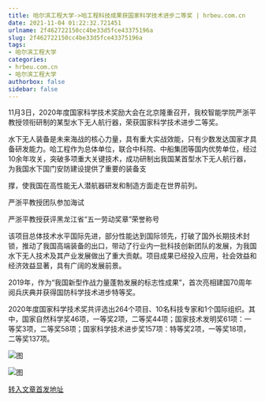 ```yaml
---
title: 哈尔滨工程大学->哈工程科技成果获国家科学技术进步二等奖 | hrbeu.com.cn
date: 2021-11-04 01:22:32.721451
urlname: 2f462722150cc4be33d5fce43375196a
slug: 2f462722150cc4be33d5fce43375196a
tags: 
- 哈尔滨工程大学
categories:
- hrbeu.com.cn
- 哈尔滨工程大学
authorbox: false
sidebar: false
---
```

11月3日，2020年度国家科学技术奖励大会在北京隆重召开，我校智能学院严浙平教授领衔研制的某型水下无人航行器，荣获国家科学技术进步二等奖。

水下无人装备是未来海战的核心力量，具有重大实战效能，只有少数发达国家才具备研发能力。哈工程作为总体单位，联合中科院、中船集团等国内优势单位，经过10余年攻关，突破多项重大关键技术，成功研制出我国某首型水下无人航行器，为我国水下国门安防建设提供了重要的装备支
<!--more-->
撑，使我国在高性能无人潜航器研发和制造方面走在世界前列。

严浙平教授团队参加海试

严浙平教授获评黑龙江省“五一劳动奖章”荣誉称号

该项目总体技术水平国际先进，部分性能达到国际领先，打破了国外长期技术封锁，推动了我国高端装备的出口，带动了行业内一批科技创新团队的发展，为我国水下无人技术及其产业发展做出了重大贡献。项目成果已经投入应用，社会效益和经济效益显著，具有广阔的发展前景。

2019年，作为“我国新型作战力量蓬勃发展的标志性成果”，首次亮相建国70周年阅兵庆典并获得国防科学技术进步特等奖。

2020年度国家科学技术奖共评选出264个项目、10名科技专家和1个国际组织。其中，国家自然科学奖46项，一等奖2项，二等奖44项；国家技术发明奖61项：一等奖3项，二等奖58项；国家科学技术进步奖157项：特等奖2项，一等奖18项，二等奖137项。

![图](http://gongxue.cn/__local/D/6C/07/505F6A45E0E1885EE5F7A15DF0A_36E857C1_C962.jpg)

![图](http://gongxue.cn/__local/5/15/9D/2BD19AF4576D5BC6ED73DAE9A77_CFE720A8_7671.jpg)

[转入文章首发地址](http://gongxue.cn/info/1141/68399.htm)
